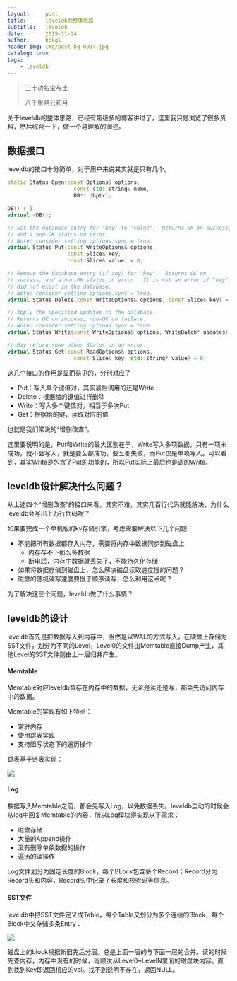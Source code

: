 ```yaml
---
layout:     post
title:      leveldb的整体思路
subtitle:   leveldb
date:       2019-11-24
author:     bbkgl
header-img: img/post-bg-0014.jpg
catalog: true
tags:
    - leveldb
---
```


>三十功名尘与土
>
>八千里路云和月

关于leveldb的整体思路，已经有超级多的博客讲过了，这里我只是浏览了很多资料，然后综合一下，做一个易理解的阐述。

## 数据接口

leveldb的接口十分简单，对于用户来说其实就是只有几个。

```cpp
static Status Open(const Options& options,
                     const std::string& name,
                     DB** dbptr);

DB() { }
virtual ~DB();

// Set the database entry for "key" to "value".  Returns OK on success,
// and a non-OK status on error.
// Note: consider setting options.sync = true.
virtual Status Put(const WriteOptions& options,
                   const Slice& key,
                   const Slice& value) = 0;

// Remove the database entry (if any) for "key".  Returns OK on
// success, and a non-OK status on error.  It is not an error if "key"
// did not exist in the database.
// Note: consider setting options.sync = true.
virtual Status Delete(const WriteOptions& options, const Slice& key) = 0;

// Apply the specified updates to the database.
// Returns OK on success, non-OK on failure.
// Note: consider setting options.sync = true.
virtual Status Write(const WriteOptions& options, WriteBatch* updates) = 0;

// May return some other Status on an error.
virtual Status Get(const ReadOptions& options,
                     const Slice& key, std::string* value) = 0;

```

这几个接口的作用是显而易见的，分别对应了

- Put：写入单个键值对，其实最后调用的还是Write
- Delete：根据给的键值进行删除
- Write：写入多个键值对，相当于多次Put
- Get：根据给的键，读取对应的值

也就是我们常说的“增删改查”。

这里要说明的是，Put和Write的最大区别在于，Write写入多项数据，只有一项未成功，就不会写入，就是要么都成功，要么都失败，而Put仅是单项写入。可以看到，其实Write是包含了Put的功能的，所以Put实际上最后也是调的Write。

## leveldb设计解决什么问题？

从上述四个“增删改查”的接口来看，其实不难，其实几百行代码就能解决，为什么leveldb会写出上万行代码呢？

如果要完成一个单机版的kv存储引擎，考虑需要解决以下几个问题：

- 不能把所有数据都存入内存，需要将内存中数据同步到磁盘上
  - 内存存不下那么多数据
  - 断电后，内存中数据就丢失了，不能持久化存储
- 如果将数据存储到磁盘上，怎么解决磁盘读取速度慢的问题？
- 磁盘的随机读写速度要慢于顺序读写，怎么利用这点呢？

为了解决这三个问题，leveldb做了什么事情？

## leveldb的设计

leveldb首先是把数据写入到内存中，当然是以WAL的方式写入，在硬盘上存储为SST文件，划分为不同的Level，Level0的文件由Memtable直接Dump产生，其他Level的SST文件则由上一层归并产生。

#### Memtable

Memtable对应leveldb暂存在内存中的数据，无论是读还是写，都会先访问内存中的数据。

Memtable的实现有如下特点：

- 常驻内存
- 使用跳表实现
- 支持阻写状态下的遍历操作

跳表基于链表实现：

![](https://upload-images.jianshu.io/upload_images/530927-df49430d29abe44a.png?imageMogr2/auto-orient/strip|imageView2/2/w/957/format/webp)

#### Log

数据写入Memtable之前，都会先写入Log，以免数据丢失。leveldb启动的时候会从log中回复Memtable的内容，所以Log模块得实现以下需求：

- 磁盘存储
- 大量的Append操作
- 没有删除单条数据的操作
- 遍历的读操作

Log文件划分为固定长度的Block，每个BLock包含多个Record；Record分为Record头和内容，Record头中记录了长度和校验码等信息。

#### SST文件

leveldb中把SST文件定义成Table，每个Table又划分为多个连续的Block，每个Block中又存储多条Entry：

![](https://upload-images.jianshu.io/upload_images/530927-0e0f4a85958a384e.png?imageMogr2/auto-orient/strip|imageView2/2/w/1045/format/webp)

磁盘上的block根据新旧先后分层。总是上面一层的与下面一层的合并。读的时候先查内存，内存中没有的时候，再顺次从Level0~LevelN里面的磁盘块内容。直到找到Key即返回相应的val。找不到说明不存在，返回NULL。

